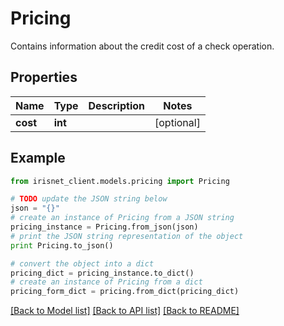 # Pricing

Contains information about the credit cost of a check operation.

## Properties
Name | Type | Description | Notes
------------ | ------------- | ------------- | -------------
**cost** | **int** |  | [optional] 

## Example

```python
from irisnet_client.models.pricing import Pricing

# TODO update the JSON string below
json = "{}"
# create an instance of Pricing from a JSON string
pricing_instance = Pricing.from_json(json)
# print the JSON string representation of the object
print Pricing.to_json()

# convert the object into a dict
pricing_dict = pricing_instance.to_dict()
# create an instance of Pricing from a dict
pricing_form_dict = pricing.from_dict(pricing_dict)
```
[[Back to Model list]](../README.md#documentation-for-models) [[Back to API list]](../README.md#documentation-for-api-endpoints) [[Back to README]](../README.md)


